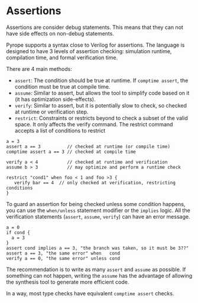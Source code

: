 # Assertions

Assertions are consider debug statements. This means that they can not have side effects
on non-debug statements.

Pyrope supports a syntax close to Verilog for assertions. The language is
designed to have 3 levels of assertion checking: simulation runtime,
compilation time, and formal verification time.

There are 4 main methods: 

* `assert`: The condition should be true at runtime. If `comptime assert`, the condition must be true at compile time.
* `assume`: Similar to assert, but allows the tool to simplify code based on it (it has optimization side-effects). 
* `verify`: Similar to assert, but it is potentially slow to check, so checked at runtime or verification step.
* `restrict`: Constraints or restricts beyond to check a subset of the valid
  space. It only affects the verify command. The restrict command accepts a list of conditions to restrict


```pyrope
a = 3
assert a == 3          // checked at runtime (or compile time)
comptime assert a == 3 // checked at compile time

verify a < 4           // checked at runtime and verification
assume b > 3           // may optimize and perform a runtime check

restrict "cond1" when foo < 1 and foo >3 {
   verify bar == 4  // only checked at verification, restricting conditions
}
```

To guard an assertion for being checked unless some condition happens, you can use the `when/unless` statement modifier
or the `implies` logic. All the verification statements (`assert`, `assume`, `verify`) can have an error message.

```pyrope
a = 0
if cond {
  a = 3
}
assert cond implies a == 3, "the branch was taken, so it must be 3??"
assert a == 3, "the same error" when   cond
verify a == 0, "the same error" unless cond
```

The recommendation is to write as many `assert` and `assume` as possible. If
something can not happen, writing the `assume` has the advantage of allowing the
synthesis tool to generate more efficient code.

In a way, most type checks have equivalent `comptime assert` checks.

